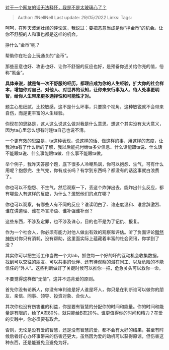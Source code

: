[对于一个网友的话无法释怀，我是不是太玻璃心了？](https://www.zhihu.com/question/306563002/answer/2503337621)

> Author: #NellNell 
Last update: *29/05/2022* 
Links:
Tags: 
  

呵呵，在昨天波澜壮阔的评论区，我说过：要把恶意当成是你“挣金币”的机会。让你不舒服的人和事也都是这样的机会。

挣什么“金币”呢？

帮助你在社会上玩通关的“金币”。

那些恶意也好、攻击也好、让你不舒服的反应也好，是预备你通关给你充的值，俗称“氪金”。

**具体来说，就是每一次不舒服的经历，都理应成为你的人生经验，扩大你的社会样本，增加你对自己、对他人、对世界的认知，让你未来行事为人、待人处事更明智，给你人生带来更多选择性和可能性才对。**

题主心思细腻，比较敏感，这不是什么坏事，只要换个视角，这种敏锐就不会带来自伤，而是更丰富的人生经验。

你现在的思路是，这人这么说这么做对我是什么意思。想这个其实没有太大意义，因为ta心里怎么想有时连ta自己也说不清。

一个更有效的思路是，ta这种表现，说这样的话、做这样的事、用这样的态度，让我对ta有了什么新的了解，我以后能托付给ta多少信息、什么话能跟ta说、什么话不能跟ta说、什么事能跟ta做、什么事不能跟ta做。

举个例子，我昨天答那个题，底下很多人冷嘲热讽，你可以抱怨、生气，可有什么用呢？抱怨完、生气完，你有成长吗？有学到东西吗？都没有的话这事就白浪费了。

你也可以不抱怨、不生气，然后观察一下，丢这个炸弹出去，能炸出什么反应，都有哪些人有这样的反应，为什么？激怒他们的点在哪？

你也可以观察，有哪些人有不同的反应？谁读明白了、谁态度温和、谁言辞激烈、谁在讲道理、谁在冷言冷语、谁补强谁补弱？

这些东西，不涉及定罪，也不涉及诛心，目的也不是为了记仇、报复。

作为一个社会人，你必须有能力对他人做出有效的观察和评估。听了负面评论[黯然神伤](https://www.zhihu.com/search?q=%E9%BB%AF%E7%84%B6%E7%A5%9E%E4%BC%A4&search_source=Entity&hybrid_search_source=Entity&hybrid_search_extra=%7B%22sourceType%22%3A%22answer%22%2C%22sourceId%22%3A2503337621%7D)对你只有消耗，没有帮助，这里面实际上蕴藏着丰富的社会资讯，你学到了没？

其实你可以把生活工作当做一个大lab，抓住每一个好的坏的互动机会收集数据，找到可以交往的朋友、可以共事的伙伴、还有待观察的潜在同工、以及危险的不能信任的“外人”。这些判断做好了关键时候可以推你一把，危急关头可以救你一命。

不要觉得这样做“无情”。这并不违背爱的原则。

首先你没有论断人，你没有审判谁是好人谁是坏人，你只是在判断谁可以做你的朋友、亲信、同事、领导、投资对象、合伙人。

其次你也没有伤害谁的利益，你是要有智慧的分配你的时间和能量。你的时间和能量是有限的，给了A君80%，就只能给B君20%。谁更值得你的时间和精力？在爱的实践中，你必须要有取舍。

否则，无论是没有爱的智慧，还是没有智慧的爱，都不会有太好的结果，甚至有时候后者好心办坏事带来的伤害还更大。虽然因为爱的动机可以获得原谅，但伤害这种东西，还是能避免且避免为好。